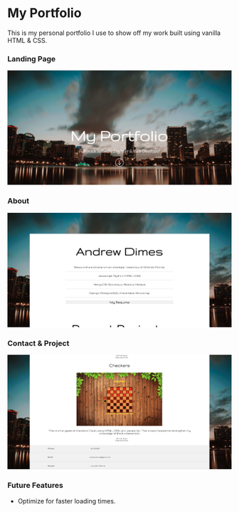 # My Portfolio

This is my personal portfolio I use to show off my work built using vanilla HTML & CSS. 

### Landing Page
![Pins](images/main.png)

### About
![Pins](images/about.png)

### Contact & Project
![Pins](images/contact.png)

### Future Features

- Optimize for faster loading times.